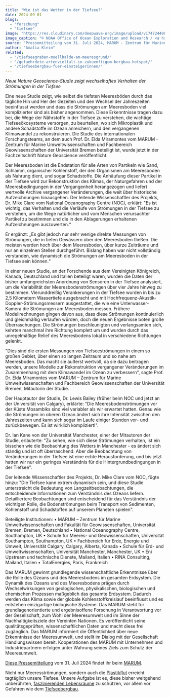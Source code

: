 ```yaml
---
title: "Wie ist das Wetter in der Tiefsee?"
date: 2024-09-01
blogs: 
  - "forschung"
  - "tiefsee"
image: "https://res.cloudinary.com/deepwave-org/image/upload/v1747244063/deepwave.org/noaa_tiefsee_krabben_submarine_ring_of_fire.jpg"
image_caption: "© NOAA Office of Ocean Exploration and Research / <a href='https://www.noaa.gov/digital-collections/categories/4173/item?page=24'>Image courtesy of Submarine Ring of Fire 2006 Exploration, NOAA Vents Program</a>"
source: "Pressemitteilung vom 31. Juli 2024, MARUM - Zentrum für Marine Umweltwissenschaften"
author: "Amalia Klein"
related: 
  - "/tiefseegraben-muellhalde-am-meeresgrund/"
  - "/gefaehrdete-artenvielfalt-in-zukuenftigem-bergbau-hotspot/"
  - "/tiefseebergbau-fuer-einsteigerinnen/"
---
```


_Neue Nature Geoscience-Studie zeigt wechselhaftes Verhalten der Strömungen in der Tiefsee_

Eine neue Studie zeigt, wie selbst die tiefsten Meeresböden durch das tägliche Hin und Her der Gezeiten und den Wechsel der Jahreszeiten beeinflusst werden und dass die Strömungen am Meeresboden viel komplizierter sind als bisher angenommen. Diese Erkenntnisse tragen dazu bei, die Wege der Nährstoffe in der Tiefsee zu verstehen, die wichtige Tiefseeökosysteme versorgen, zu beurteilen, wo sich Mikroplastik und andere Schadstoffe im Ozean anreichern, und den vergangenen Klimawandel zu rekonstruieren. Die Studie des internationalen Forschungsteams, an dem auch Prof. Dr. Elda Miramontes vom MARUM – Zentrum für Marine Umweltwissenschaften und Fachbereich Geowissenschaften der Universität Bremen beteiligt ist, wurde jetzt in der Fachzeitschrift Nature Geoscience veröffentlicht.

Der Meeresboden ist die Endstation für alle Arten von Partikeln wie Sand, Schlamm, organischer Kohlenstoff, der den Organismen am Meeresboden als Nahrung dient, und sogar Schadstoffe. Die Anhäufung dieser Partikel in der Tiefsee wird zur Rekonstruktion des Klimas, der Naturgefahren und der Meeresbedingungen in der Vergangenheit herangezogen und liefert wertvolle Archive vergangener Veränderungen, die weit über historische Aufzeichnungen hinausgehen. Der leitende Wissenschaftler des Projekts, Dr. Mike Clare vom National Oceanography Centre (NOC), erklärt: "Es ist wichtig, das Verhalten und die Verläufe von Strömungen in der Tiefsee zu verstehen, um die Wege natürlicher und vom Menschen verursachter Partikel zu bestimmen und die in den Ablagerungen erhaltenen Aufzeichnungen auszuwerten.“

Er ergänzt: „Es gibt jedoch nur sehr wenige direkte Messungen von Strömungen, die in tiefen Gewässern über den Meeresboden fließen. Die meisten werden hoch über dem Meeresboden, über kurze Zeiträume und nur an einzelnen Stellen durchgeführt. Bislang haben war nicht vollständig verstanden, wie dynamisch die Strömungen am Meeresboden in der Tiefsee sein können.“

In einer neuen Studie, an der Forschende aus dem Vereinigten Königreich, Kanada, Deutschland und Italien beteiligt waren, wurden die Daten der bisher umfangreichsten Anordnung von Sensoren in der Tiefsee analysiert, um die Variabilität der Meeresbodenströmungen über vier Jahre hinweg zu bestimmen. Vierunddreißig Verankerungen in der Tiefsee wurden in bis zu 2,5 Kilometern Wassertiefe ausgebracht und mit Hochfrequenz-Akustik-Doppler-Strömungsmessern ausgestattet, die wie eine Unterwasser-Kamera die Strömungen am Meeresboden messen. Frühere Modellrechnungen gingen davon aus, dass diese Strömungen kontinuierlich und gleichmäßig verlaufen würden, doch die neuen Ergebnisse boten große Überraschungen. Die Strömungen beschleunigten und verlangsamten sich, kehrten manchmal ihre Richtung komplett um und wurden durch das unregelmäßige Relief des Meeresbodens lokal in verschiedene Richtungen gelenkt.

"Dies sind die ersten Messungen von Tiefseeströmungen in einem so großen Gebiet, über einen so langen Zeitraum und so nahe am Meeresboden. Das macht sie äußerst wertvoll, da sie dazu beitragen werden, unsere Modelle zur Rekonstruktion vergangener Veränderungen im Zusammenhang mit dem Klimawandel im Ozean zu verbessern", sagte Prof. Dr. Elda Miramontes vom MARUM – Zentrum für Marine Umweltwissenschaften und Fachbereich Geowissenschaften der Universität Bremen, Mitautorin der Studie.

Der Hauptautor der Studie, Dr. Lewis Bailey (früher beim NOC und jetzt an der Universität von Calgary), erklärte: "Die Meeresbodenströmungen vor der Küste Mosambiks sind viel variabler als wir erwartet hatten. Genau wie die Strömungen im oberen Ozean ändert sich ihre Intensität zwischen den Jahreszeiten und kann sich sogar im Laufe einiger Stunden vor- und zurückbewegen. Es ist wirklich kompliziert!".

Dr. Ian Kane von der Universität Manchester, einer der Mitautoren der Studie, erläuterte: "Zu sehen, wie sich diese Strömungen verhalten, ist ein bisschen wie die Beobachtung des Wetters in Manchester - es ändert sich ständig und ist oft überraschend. Aber die Beobachtung von Veränderungen in der Tiefsee ist eine echte Herausforderung, und bis jetzt hatten wir nur ein geringes Verständnis für die Hintergrundbedingungen in der Tiefsee".

Der leitende Wissenschaftler des Projekts, Dr. Mike Clare vom NOC, fügte hinzu: "Die Tiefsee kann extrem dynamisch sein, und diese Studie unterstreicht die Bedeutung von Langzeitbeobachtungen, die entscheidende Informationen zum Verständnis des Ozeans liefern. Detailliertere Beobachtungen sind entscheidend für das Verständnis der wichtigen Rolle, die Bodenströmungen beim Transport von Sedimenten, Kohlenstoff und Schadstoffen auf unserem Planeten spielen".

Beteiligte Institutionen: • MARUM – Zentrum für Marine Umweltwissenschaften und Fakultät für Geowissenschaften, Universität Bremen, Bremen, Deutschland • National Oceanography Centre, Southampton, UK • Schule für Meeres- und Geowissenschaften, Universität Southampton, Southampton, UK • Fachbereich für Erde, Energie und Umwelt, Universität Calgary, Calgary, Alberta, Kanada • Schule für Erd- und Umweltwissenschaften, Universität Manchester, Manchester, UK • Eni Upstream und technische Dienste, Mailand, Italien • RINA Consulting, Mailand, Italien • TotalEnergies, Paris, Frankreich

Das MARUM gewinnt grundlegende wissenschaftliche Erkenntnisse über die Rolle des Ozeans und des Meeresbodens im gesamten Erdsystem. Die Dynamik des Ozeans und des Meeresbodens prägen durch Wechselwirkungen von geologischen, physikalischen, biologischen und chemischen Prozessen maßgeblich das gesamte Erdsystem. Dadurch werden das Klima sowie der globale Kohlenstoffkreislauf beeinflusst und es entstehen einzigartige biologische Systeme. Das MARUM steht für grundlagenorientierte und ergebnisoffene Forschung in Verantwortung vor der Gesellschaft, zum Wohl der Meeresumwelt und im Sinne der Nachhaltigkeitsziele der Vereinten Nationen. Es veröffentlicht seine qualitätsgeprüften, wissenschaftlichen Daten und macht diese frei zugänglich. Das MARUM informiert die Öffentlichkeit über neue Erkenntnisse der Meeresumwelt, und stellt im Dialog mit der Gesellschaft Handlungswissen bereit. Kooperationen des MARUM mit Unternehmen und Industriepartnern erfolgen unter Wahrung seines Ziels zum Schutz der Meeresumwelt.

[Diese Pressemitteilung](https://www.marum.de/Tiefsee-Stroemungen.html) vom 31. Juli 2024 findet ihr beim [MARUM](https://www.marum.de/index.html).

Nicht nur Meeresströmungen, sondern auch die [Plastikflut](https://www.deepwave.org/tiefseegraben-muellhalde-am-meeresgrund/) erreicht tagtäglich unsere Tiefsee. Unsere Aufgabe ist es, diese bisher weitgehend unberührten, [faszinierenden Lebensräume](https://www.deepwave.org/gefaehrdete-artenvielfalt-in-zukuenftigem-bergbau-hotspot/) zu schützen, vor allem vor Gefahren wie dem [Tiefseebergbau](https://www.deepwave.org/tiefseebergbau-fuer-einsteigerinnen/).
